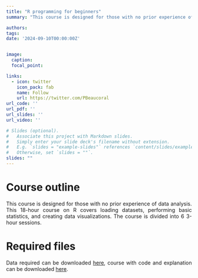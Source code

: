 ```yaml
---
title: "R programming for beginners"
summary: "This course is designed for those with no prior experience of data analysis. This 18-hour course on R covers loading datasets, performing basic statistics, and creating data visualizations. The course is divided into 6 3-hour sessions."

authors: 
tags:
date: '2024-09-10T00:00:00Z'


image:
  caption:
  focal_point: 

links:
  - icon: twitter
    icon_pack: fab
    name: Follow
    url: https://twitter.com/PBeaucoral
url_code: ''
url_pdf: ''
url_slides: ''
url_video: ''

# Slides (optional).
#   Associate this project with Markdown slides.
#   Simply enter your slide deck's filename without extension.
#   E.g. `slides = "example-slides"` references `content/slides/example-slides.md`.
#   Otherwise, set `slides = ""`.
slides: ""
---
```


<div style="text-align: justify;">

# Course outline
This course is designed for those with no prior experience of data analysis. This 18-hour course on R covers loading datasets, performing basic statistics, and creating data visualizations. The course is divided into 6 3-hour sessions.

# Required files

Data required can be downloaded [here](https://pierrebeaucoral.github.io/course/r-for-beginners/Data.zip), course with code and explanation can be downloaded [here](https://pierrebeaucoral.github.io/course/r-for-beginners/CoursR.html). 
